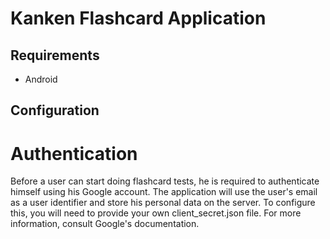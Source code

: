 # Kanken Flashcard Application

## Requirements

- Android

## Configuration

# Authentication

Before a user can start doing flashcard tests, he is required to authenticate himself using his Google account.  The application will use the user's email as a user identifier and store his personal data on the server.  To configure this, you will need to provide your own client_secret.json file.  For more information, consult Google's documentation.
